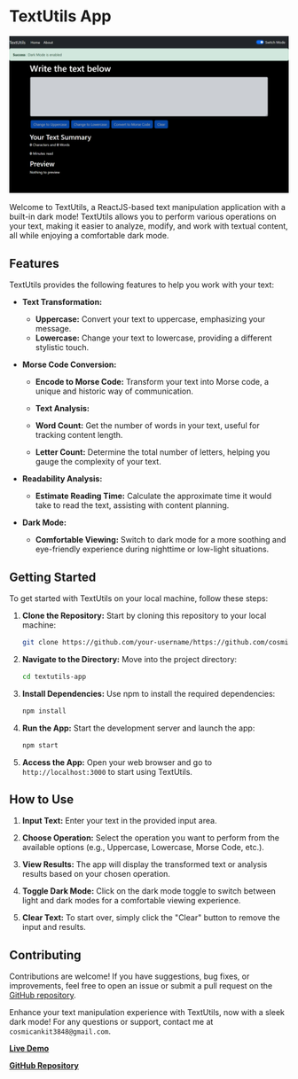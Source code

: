 # TextUtils App

![App Logo](https://github.com/cosmic-ankit/TextUtils/blob/main/Screenshot%20(577).png)


Welcome to TextUtils, a ReactJS-based text manipulation application with a built-in dark mode! TextUtils allows you to perform various operations on your text, making it easier to analyze, modify, and work with textual content, all while enjoying a comfortable dark mode.

## Features

TextUtils provides the following features to help you work with your text:

- **Text Transformation:**
  - **Uppercase:** Convert your text to uppercase, emphasizing your message.
  - **Lowercase:** Change your text to lowercase, providing a different stylistic touch.

- **Morse Code Conversion:**
  - **Encode to Morse Code:** Transform your text into Morse code, a unique and historic way of communication.

  - **Text Analysis:**
  - **Word Count:** Get the number of words in your text, useful for tracking content length.
  - **Letter Count:** Determine the total number of letters, helping you gauge the complexity of your text.

- **Readability Analysis:**
  - **Estimate Reading Time:** Calculate the approximate time it would take to read the text, assisting with content planning.

- **Dark Mode:**
  - **Comfortable Viewing:** Switch to dark mode for a more soothing and eye-friendly experience during nighttime or low-light situations.

## Getting Started

To get started with TextUtils on your local machine, follow these steps:

1. **Clone the Repository:** Start by cloning this repository to your local machine:

    ```bash
    git clone https://github.com/your-username/https://github.com/cosmic-ankit/TextUtils/tree/main
    ```

2. **Navigate to the Directory:** Move into the project directory:

    ```bash
    cd textutils-app
    ```

3. **Install Dependencies:** Use npm to install the required dependencies:

    ```bash
    npm install
    ```

4. **Run the App:** Start the development server and launch the app:

    ```bash
    npm start
    ```

5. **Access the App:** Open your web browser and go to `http://localhost:3000` to start using TextUtils.

## How to Use

1. **Input Text:** Enter your text in the provided input area.

2. **Choose Operation:** Select the operation you want to perform from the available options (e.g., Uppercase, Lowercase, Morse Code, etc.).

3. **View Results:** The app will display the transformed text or analysis results based on your chosen operation.

4. **Toggle Dark Mode:** Click on the dark mode toggle to switch between light and dark modes for a comfortable viewing experience.

5. **Clear Text:** To start over, simply click the "Clear" button to remove the input and results.

## Contributing

Contributions are welcome! If you have suggestions, bug fixes, or improvements, feel free to open an issue or submit a pull request on the [GitHub repository](https://github.com/cosmic-ankit/TextUtils/tree/main).

Enhance your text manipulation experience with TextUtils, now with a sleek dark mode! For any questions or support, contact me at `cosmicankit3848@gmail.com`.

**[Live Demo](https://ankit-textutils.netlify.app/)**

**[GitHub Repository](https://github.com/your-username/textutils-app)**
